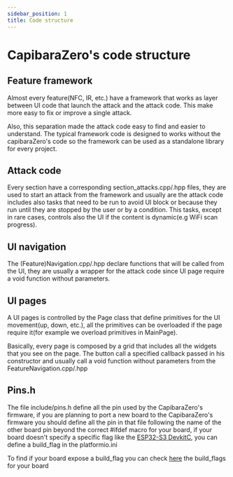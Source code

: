 ```yaml
---
sidebar_position: 1
title: Code structure
---
```


# CapibaraZero's code structure

## Feature framework

Almost every feature(NFC, IR, etc.) have a framework that works as layer between UI code that launch the attack and the attack code. This make more easy to fix or improve a single attack.

Also, this separation made the attack code easy to find and easier to understand. The typical framework code is designed to works without the capibaraZero's code so the framework can be used as a standalone library for every project.

## Attack code

Every section have a corresponding section_attacks.cpp/.hpp files, they are used to start an attack from the framework and usually are the attack code includes also tasks that need to be run to avoid UI block or because they run until they are stopped by the user or by a condition. This tasks, except in rare cases, controls also the UI if the content is dynamic(e.g WiFi scan progress).

## UI navigation

The (Feature)Navigation.cpp/.hpp declare functions that will be called from the UI, they are usually a wrapper for the attack code since UI page require a void function without parameters.

## UI pages

A UI pages is controlled by the Page class that define primitives for the UI movement(up, down, etc.), all the primitives can be overloaded if the page require it(for example we overload primitives in MainPage). 

Basically, every page is composed by a grid that includes all the widgets that you see on the page. The button call a specified callback passed in his constructor and usually call a void function without parameters from the FeatureNavigation.cpp/.hpp

## Pins.h

The file include/pins.h define all the pin used by the CapibaraZero's firmware, if you are planning to port a new board to the CapibaraZero's firmware you should define all the pin in that file following the name of the other board pin beyond the correct #ifdef macro for your board, if your board doesn't specify a specific flag like the [ESP32-S3 DevkitC](https://github.com/platformio/platform-espressif32/blob/f6ec3926f9f660ee9abada8540ffe1e205da4bbf/boards/esp32-s3-devkitc-1.json), you can define a build_flag in the platformio.ini

To find if your board expose a build_flag you can check [here](https://github.com/platformio/platform-espressif32/tree/develop/boards) the build_flags for your board